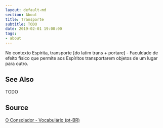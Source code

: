 ```yaml
---
layout: default-md
section: About
title: Transporte
subtitle: TODO
date: 2019-02-01 19:00:00
tags:
- about
---
```


No contexto Espírita, transporte [do latim trans + portare] - Faculdade de efeito físico que permite aos Espíritos transportarem objetos de um lugar para outro.

## See Also
TODO

## Source
[O Consolador - Vocabulário (pt-BR)](http://www.oconsolador.com.br/linkfixo/vocabulario/principal.html)
